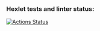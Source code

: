 ### Hexlet tests and linter status:
[![Actions Status](https://github.com/morningjacketup/frontend-project-12/workflows/hexlet-check/badge.svg)](https://github.com/morningjacketup/frontend-project-12/actions)